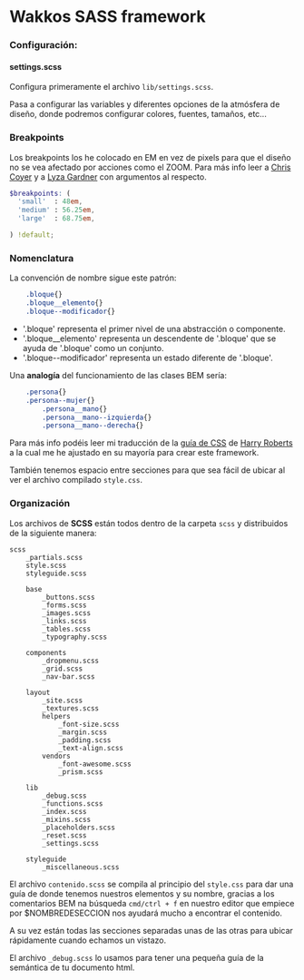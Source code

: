 # Wakkos SASS framework

### Configuración:

#### settings.scss
Configura primeramente el archivo `lib/settings.scss`.

Pasa a configurar las variables y diferentes opciones de la atmósfera de diseño,
donde podremos configurar colores, fuentes, tamaños, etc...

### Breakpoints
Los breakpoints los he colocado en EM en vez de pixels para que el diseño no se
vea afectado por acciones como el ZOOM. Para más info leer a
[Chris Coyer](http://css-tricks.com/why-ems/) y a [Lyza Gardner](http://blog.cloudfour.com/the-ems-have-it-proportional-media-queries-ftw/) con argumentos al respecto.

```scss
$breakpoints: (
  'small'  : 48em,
  'medium' : 56.25em,
  'large'  : 68.75em,

) !default;
```

### Nomenclatura
La convención de nombre sigue este patrón:
```css
    .bloque{}
    .bloque__elemento{}
    .bloque--modificador{}
```

* '.bloque' representa el primer nivel de una abstracción o componente.
* '.bloque__elemento' representa un descendente de '.bloque' que se ayuda de
'.bloque' como un conjunto.
* '.bloque--modificador' representa un estado diferente de '.bloque'.

Una **analogía** del funcionamiento de las clases BEM sería:
```css
    .persona{}
    .persona--mujer{}
        .persona__mano{}
        .persona__mano--izquierda{}
        .persona__mano--derecha{}
```

Para más info podéis leer mi traducción de la [guía de CSS](https://github.com/Wakkos/CSS-Guidelines) de [Harry Roberts](https://twitter.com/csswizardry)
a la cual me he ajustado en su mayoría para crear este framework.

También tenemos espacio entre secciones para que sea fácil de ubicar al ver el
archivo compilado `style.css`.

### Organización
Los archivos de **SCSS** están todos dentro de la carpeta `scss` y distribuidos
de la siguiente manera:

```
scss
    _partials.scss
    style.scss
    styleguide.scss

    base
        _buttons.scss
        _forms.scss
        _images.scss
        _links.scss
        _tables.scss
        _typography.scss

    components
        _dropmenu.scss
        _grid.scss
        _nav-bar.scss

    layout
        _site.scss
        _textures.scss
        helpers
            _font-size.scss
            _margin.scss
            _padding.scss
            _text-align.scss
        vendors
            _font-awesome.scss
            _prism.scss

    lib
        _debug.scss
        _functions.scss
        _index.scss
        _mixins.scss
        _placeholders.scss
        _reset.scss
        _settings.scss

    styleguide
        _miscellaneous.scss
```

El archivo `contenido.scss` se compila al principio del `style.css` para dar una
guía de donde tenemos nuestros elementos y su nombre, gracias a los comentarios
BEM na búsqueda `cmd/ctrl + f` en nuestro editor que empiece por $NOMBREDESECCION
nos ayudará mucho a encontrar el contenido.

A su vez están todas las secciones separadas unas de las otras para ubicar rápidamente
 cuando echamos un vistazo.

El archivo `_debug.scss` lo usamos para tener una
pequeña guía de la semántica de tu documento html.
